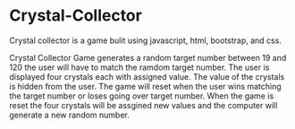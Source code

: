 # Crystal-Collector
Crystal collector is a game bulit using javascript, html, bootstrap, and css.


Crystal Collector Game  generates a random target number between 19 and 120 the user will have to match the ramdom target number. The user is displayed four crystals each with assigned value. The value of the crystals is hidden from the user. The game will reset when the user wins matching the target number or loses going over target number. When the game is reset the four crystals will be assgined new values and the computer will generate a new random number. 
